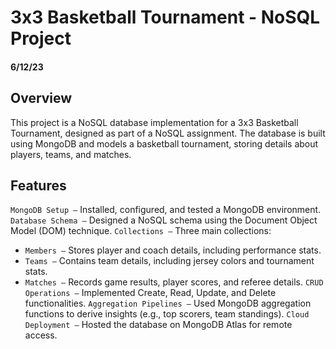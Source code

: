 # 3x3 Basketball Tournament - NoSQL Project
#### 6/12/23

## Overview
This project is a NoSQL database implementation for a 3x3 Basketball Tournament, designed as part of a NoSQL assignment. The database is built using MongoDB and models a basketball tournament, storing details about players, teams, and matches.

## Features
`MongoDB Setup –` Installed, configured, and tested a MongoDB environment.
`Database Schema –` Designed a NoSQL schema using the Document Object Model (DOM) technique.
`Collections –` Three main collections:
 - `Members –` Stores player and coach details, including performance stats.
 - `Teams –` Contains team details, including jersey colors and tournament stats.
 - `Matches –` Records game results, player scores, and referee details.
`CRUD Operations –` Implemented Create, Read, Update, and Delete functionalities.
`Aggregation Pipelines –` Used MongoDB aggregation functions to derive insights (e.g., top scorers, team standings).
`Cloud Deployment –` Hosted the database on MongoDB Atlas for remote access.